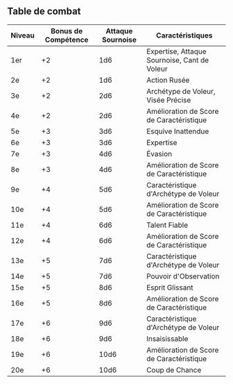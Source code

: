 ## Table de combat

| Niveau | Bonus de Compétence | Attaque Sournoise | Caractéristiques                             |
| ------ | ------------------- | ----------------- | -------------------------------------------- |
| 1er    | +2                  | 1d6               | Expertise, Attaque Sournoise, Cant de Voleur |
| 2e     | +2                  | 1d6               | Action Rusée                                 |
| 3e     | +2                  | 2d6               | Archétype de Voleur, Visée Précise           |
| 4e     | +2                  | 2d6               | Amélioration de Score de Caractéristique     |
| 5e     | +3                  | 3d6               | Esquive Inattendue                           |
| 6e     | +3                  | 3d6               | Expertise                                    |
| 7e     | +3                  | 4d6               | Évasion                                      |
| 8e     | +3                  | 4d6               | Amélioration de Score de Caractéristique     |
| 9e     | +4                  | 5d6               | Caractéristique d'Archétype de Voleur        |
| 10e    | +4                  | 5d6               | Amélioration de Score de Caractéristique     |
| 11e    | +4                  | 6d6               | Talent Fiable                                |
| 12e    | +4                  | 6d6               | Amélioration de Score de Caractéristique     |
| 13e    | +5                  | 7d6               | Caractéristique d'Archétype de Voleur        |
| 14e    | +5                  | 7d6               | Pouvoir d'Observation                        |
| 15e    | +5                  | 8d6               | Esprit Glissant                              |
| 16e    | +5                  | 8d6               | Amélioration de Score de Caractéristique     |
| 17e    | +6                  | 9d6               | Caractéristique d'Archétype de Voleur        |
| 18e    | +6                  | 9d6               | Insaisissable                                |
| 19e    | +6                  | 10d6              | Amélioration de Score de Caractéristique     |
| 20e    | +6                  | 10d6              | Coup de Chance                               |
